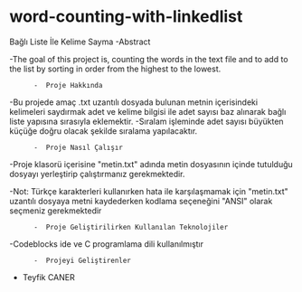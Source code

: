 # word-counting-with-linkedlist
Bağlı Liste İle Kelime Sayma
          -Abstract
          
-The goal of this project is, counting the words in the text file and to add to 
the list by sorting in order from the highest to the lowest.
       
          -  Proje Hakkında
          
-Bu projede amaç .txt uzantılı dosyada bulunan metnin içerisindeki kelimeleri saydırmak
adet ve kelime bilgisi ile adet sayısı baz alınarak bağlı liste yapısına sırasıyla eklemektir.
-Sıralam işleminde adet sayısı büyükten küçüğe doğru olacak şekilde sıralama yapılacaktır.

          -  Proje Nasıl Çalışır 
          
-Proje klasorü içerisine "metin.txt" adında metin dosyasının içinde tutulduğu dosyayı yerleştirip
çalıştırmanız gerekmektedir.

-Not: Türkçe karakterleri kullanırken hata ile karşılaşmamak için "metin.txt" uzantılı dosyaya metni
kaydederken kodlama seçeneğini "ANSI" olarak seçmeniz gerekmektedir

          -  Proje Geliştirilirken Kullanılan Teknolojiler
          
-Codeblocks ide ve C programlama dili kullanılmıştır

          -  Projeyi Geliştirenler
          
- Teyfik CANER
